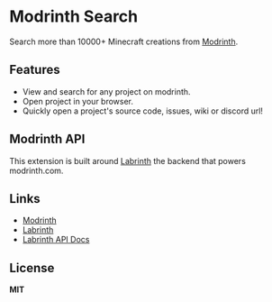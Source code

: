 # Modrinth Search

Search more than 10000+ Minecraft creations from [Modrinth](https://modrinth.com).

## Features

- View and search for any project on modrinth.
- Open project in your browser.
- Quickly open a project's source code, issues, wiki or discord url!

## Modrinth API

This extension is built around [Labrinth](https://github.com/modrinth/labrinth) the backend that powers modrinth.com.

## Links

- [Modrinth](https://modrinth.com)
- [Labrinth](https://github.com/modrinth/labrinth)
- [Labrinth API Docs](https://docs.modrinth.com/)

## License

**MIT**
